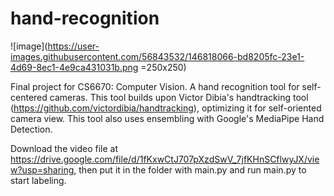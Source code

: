 # hand-recognition

![image](https://user-images.githubusercontent.com/56843532/146818066-bd8205fc-23e1-4d69-8ec1-4e9ca431031b.png =250x250)

Final project for CS6670: Computer Vision. A hand recognition tool for self-centered cameras. This tool builds upon Victor Dibia's handtracking tool (https://github.com/victordibia/handtracking), optimizing it for self-oriented camera view. This tool also uses ensembling with Google's MediaPipe Hand Detection. 


Download the video file at https://drive.google.com/file/d/1fKxwCtJ707pXzdSwV_7jfKHnSCflwyJX/view?usp=sharing, then put it in the folder with main.py and run main.py to start labeling.
